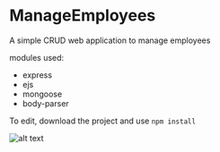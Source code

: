 # ManageEmployees
 A simple CRUD web application to manage employees

modules used:
 - express
 - ejs
 - mongoose
 - body-parser

To edit, download the project and use `npm install`

![alt text](https://i.imgur.com/svD0yLF.png)
